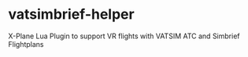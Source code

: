 # vatsimbrief-helper
X-Plane Lua Plugin to support VR flights with VATSIM ATC and Simbrief Flightplans

